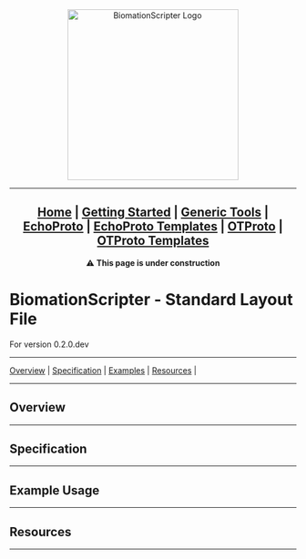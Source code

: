 <center>
<a href = "/">
<img src="../wiki-images/Logo - Pic Only.png" alt = "BiomationScripter Logo" width = "300"/>
</a>



---
[Home](index.md) |
[Getting Started](Getting-Started.md) |
[Generic Tools](BiomationScripter.md) |
[EchoProto](EchoProto.md) |
[EchoProto Templates](EchoProto_Templates.md) |
[OTProto](OTProto.md) |
[OTProto Templates](OTProto_Templates.md)
---

:warning: **This page is under construction**

</center>



# BiomationScripter - Standard Layout File

For version 0.2.0.dev

---
[Overview](#overview) |
[Specification](#specification) |
[Examples](#example-usage) |
[Resources](#resources) |

---

## Overview


---

## Specification



---

## Example Usage



---

## Resources



---
